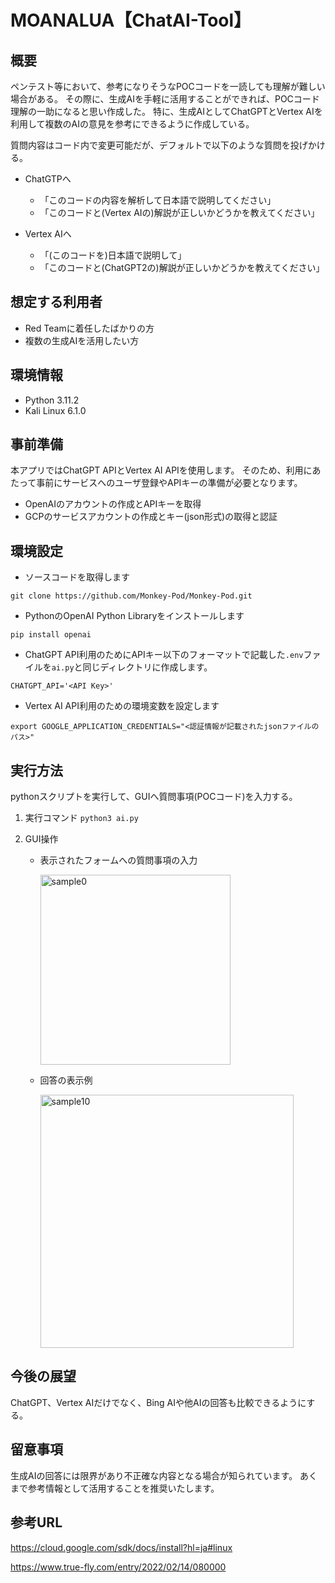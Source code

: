 # MOANALUA【ChatAI-Tool】

## 概要
ペンテスト等において、参考になりそうなPOCコードを一読しても理解が難しい場合がある。
その際に、生成AIを手軽に活用することができれば、POCコード理解の一助になると思い作成した。
特に、生成AIとしてChatGPTとVertex AIを利用して複数のAIの意見を参考にできるように作成している。

質問内容はコード内で変更可能だが、デフォルトで以下のような質問を投げかける。
- ChatGTPへ
  - 「このコードの内容を解析して日本語で説明してください」
  - 「このコードと(Vertex AIの)解説が正しいかどうかを教えてください」

- Vertex AIへ
  - 「(このコードを)日本語で説明して」
  - 「このコードと(ChatGPT2の)解説が正しいかどうかを教えてください」

## 想定する利用者
- Red Teamに着任したばかりの方
- 複数の生成AIを活用したい方

## 環境情報
- Python 3.11.2
- Kali Linux 6.1.0

## 事前準備
本アプリではChatGPT APIとVertex AI APIを使用します。
そのため、利用にあたって事前にサービスへのユーザ登録やAPIキーの準備が必要となります。

- OpenAIのアカウントの作成とAPIキーを取得
- GCPのサービスアカウントの作成とキー(json形式)の取得と認証

## 環境設定
- ソースコードを取得します
  
`git clone https://github.com/Monkey-Pod/Monkey-Pod.git`

- PythonのOpenAI Python Libraryをインストールします
  
`pip install openai`

- ChatGPT API利用のためにAPIキー以下のフォーマットで記載した`.env`ファイルを`ai.py`と同じディレクトリに作成します。
  
`CHATGPT_API='<API Key>'`

- Vertex AI API利用のための環境変数を設定します
  
`export GOOGLE_APPLICATION_CREDENTIALS="<認証情報が記載されたjsonファイルのパス>"`


## 実行方法
pythonスクリプトを実行して、GUIへ質問事項(POCコード)を入力する。

1. 実行コマンド
`python3 ai.py`

2. GUI操作
   - 表示されたフォームへの質問事項の入力
     
     <img width="304" alt="sample0" src="https://github.com/Monkey-Pod/Monkey-Pod/assets/146823493/ed222794-832e-4f90-8ff0-85190972b4a7">
     
   - 回答の表示例
     
     <img width="405" alt="sample10" src="https://github.com/Monkey-Pod/Monkey-Pod/assets/146823493/90af6a4f-9c34-46c3-ab9d-5923d57d4d7e">


## 今後の展望
ChatGPT、Vertex AIだけでなく、Bing AIや他AIの回答も比較できるようにする。


## 留意事項
生成AIの回答には限界があり不正確な内容となる場合が知られています。
あくまで参考情報として活用することを推奨いたします。

## 参考URL

https://cloud.google.com/sdk/docs/install?hl=ja#linux

https://www.true-fly.com/entry/2022/02/14/080000

